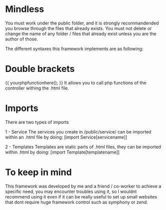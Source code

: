 # Mindless

You must work under the public folder, and it is strongly recommandended you browse through the files that already exists.
You must not delete or change the name of any folder / files that already exist unless you are the author of those.


The different syntaxes this framework implements are as following:

# Double brackets
{{ yourphpfunctionhere(); }} 
It allows you to call php functions of the controller withing the .html file.

# Imports
There are two types of imports

1 - Service
The services you create in /public/service/ can be imported within an .html file by doing:
[import Service[servicename]]

2 - Templates
Templates are static parts of .html files, they can be imported within .html by doing:
[import Template[templatename]]


# To keep in mind

This framework was developed by me and a friend / co-worker to achieve a specific need, you may encounter troubles using it, so I wouldnt recommend using it even if it can be really useful to set up small websites that dont require huge framework control such as symphony or zend.
